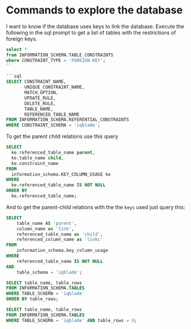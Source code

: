 # Commands to explore the database

I want to know if the database uses keys to link the database. Execute the following in the sql prompt to get a list of tables with the restrictions of foreign keys. 

```sql
select *
from INFORMATION_SCHEMA.TABLE_CONSTRAINTS
where CONSTRAINT_TYPE = 'FOREIGN KEY';
``

```sql
SELECT CONSTRAINT_NAME,
       UNIQUE_CONSTRAINT_NAME, 
       MATCH_OPTION, 
       UPDATE_RULE,
       DELETE_RULE,
       TABLE_NAME,
       REFERENCED_TABLE_NAME
FROM INFORMATION_SCHEMA.REFERENTIAL_CONSTRAINTS
WHERE CONSTRAINT_SCHEMA = 'iqblade';
```

To get the parent child relations use this query 

```sql
SELECT
  ke.referenced_table_name parent,
  ke.table_name child,
  ke.constraint_name
FROM
  information_schema.KEY_COLUMN_USAGE ke
WHERE
  ke.referenced_table_name IS NOT NULL
ORDER BY
  ke.referenced_table_name;
```

And to get the parent-child relations with the the `keys` used just query this:

```sql
SELECT
    table_name AS 'parent',
    column_name as 'link',
    referenced_table_name as 'child', 
    referenced_column_name as 'linkc'
FROM
    information_schema.key_column_usage
WHERE
    referenced_table_name IS NOT NULL
AND 
    table_schema = 'iqblade';
```

```sql
SELECT table_name, table_rows     
FROM INFORMATION_SCHEMA.TABLES     
WHERE TABLE_SCHEMA = 'iqblade' 
ORDER BY table_rows;
```

```SQL
SELECT table_name, table_rows     
FROM INFORMATION_SCHEMA.TABLES     
WHERE TABLE_SCHEMA = 'iqblade' AND table_rows = 0;
```